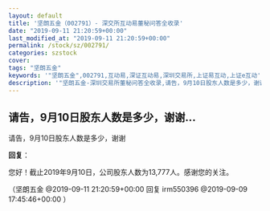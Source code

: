 ```yaml
---
layout: default
title: '坚朗五金（002791）- 深交所互动易董秘问答全收录'
date: "2019-09-11 21:20:59+00:00"
last_modified_at: "2019-09-11 21:20:59+00:00"
permalink: /stock/sz/002791/
categories: szstock
cover: 
tags: "坚朗五金"
keywords: '"坚朗五金",002791,互动易,深证互动易,深圳交易所,上证易互动,上证e互动'
description: '"坚朗五金-深圳交易所董秘问答全收录,请告，9月10日股东人数是多少，谢谢"'
---
```


## 请告，9月10日股东人数是多少，谢谢...

请告，9月10日股东人数是多少，谢谢

**回复**：

您好！截止2019年9月10日，公司股东人数为13,777人。感谢您的关注。 

（坚朗五金  @2019-09-11 21:20:59+00:00 回复 irm550396  @2019-09-09 17:45:46+00:00 ）

